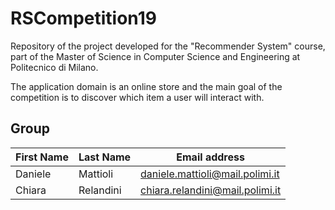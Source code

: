 # RSCompetition19
Repository of the project developed for the "Recommender System" course, part of the Master of Science in Computer Science and Engineering at Politecnico di Milano.

The application domain is an online store and the main goal of the competition is to discover which item a user will interact with.

## Group

| First Name | Last Name | Email address |
| --- | --- | ---|
| Daniele | Mattioli | daniele.mattioli@mail.polimi.it |
| Chiara | Relandini | chiara.relandini@mail.polimi.it |
